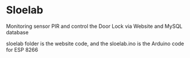 # Sloelab
Monitoring sensor PIR and control the Door Lock via Website and MySQL database


sloelab folder is the website code, and the sloelab.ino is the Arduino code for ESP 8266
